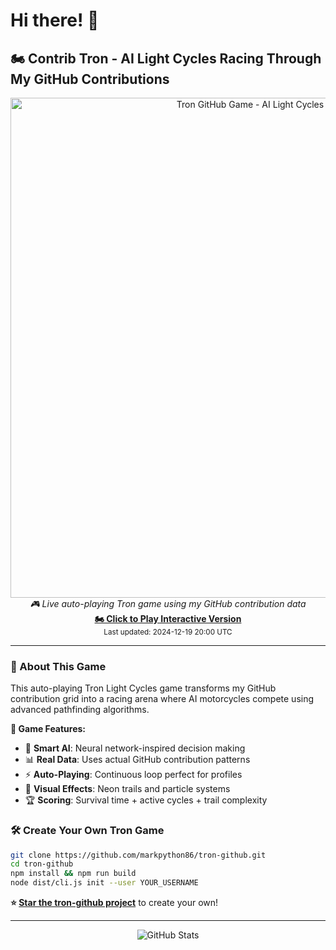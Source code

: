 # Hi there! 👋

## 🏍️ Contrib Tron - AI Light Cycles Racing Through My GitHub Contributions

<div align="center">
  <a href="https://markpython86.github.io/markpython86-tron-github/">
    <img src="./tron-game.png" 
         alt="Tron GitHub Game - AI Light Cycles Racing" 
         width="800"/>
  </a>
  <br>
  <em>🎮 Live auto-playing Tron game using my GitHub contribution data</em>
  <br>
  <strong><a href="https://markpython86.github.io/markpython86-tron-github/">🏍️ Click to Play Interactive Version</a></strong>
  <br>
  <small>Last updated: 2024-12-19 20:00 UTC</small>
</div>

---

### 🚀 About This Game

This auto-playing Tron Light Cycles game transforms my GitHub contribution grid into a racing arena where AI motorcycles compete using advanced pathfinding algorithms.

**🎯 Game Features:**
- 🧠 **Smart AI**: Neural network-inspired decision making
- 📊 **Real Data**: Uses actual GitHub contribution patterns  
- ⚡ **Auto-Playing**: Continuous loop perfect for profiles
- 🎨 **Visual Effects**: Neon trails and particle systems
- 🏆 **Scoring**: Survival time + active cycles + trail complexity

### 🛠️ Create Your Own Tron Game

```bash
git clone https://github.com/markpython86/tron-github.git
cd tron-github
npm install && npm run build
node dist/cli.js init --user YOUR_USERNAME
```

**⭐ [Star the tron-github project](https://github.com/markpython86/tron-github)** to create your own!

---

<div align="center">
  <img src="https://github-readme-stats.vercel.app/api?username=markpython86&show_icons=true&theme=dark" alt="GitHub Stats"/>
</div>